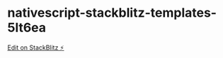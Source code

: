 # nativescript-stackblitz-templates-5lt6ea

[Edit on StackBlitz ⚡️](https://stackblitz.com/edit/nativescript-stackblitz-templates-5lt6ea)